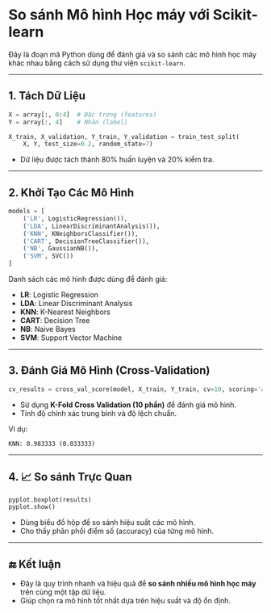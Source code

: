 
# So sánh Mô hình Học máy với Scikit-learn

Đây là đoạn mã Python dùng để đánh giá và so sánh các mô hình học máy khác nhau bằng cách sử dụng thư viện `scikit-learn`.

---

## 1. Tách Dữ Liệu
```python
X = array[:, 0:4]  # Đặc trưng (features)
Y = array[:, 4]    # Nhãn (label)

X_train, X_validation, Y_train, Y_validation = train_test_split(
    X, Y, test_size=0.2, random_state=7)
```
- Dữ liệu được tách thành 80% huấn luyện và 20% kiểm tra.

---

## 2. Khởi Tạo Các Mô Hình
```python
models = [
    ('LR', LogisticRegression()),
    ('LDA', LinearDiscriminantAnalysis()),
    ('KNN', KNeighborsClassifier()),
    ('CART', DecisionTreeClassifier()),
    ('NB', GaussianNB()),
    ('SVM', SVC())
]
```
Danh sách các mô hình được dùng để đánh giá:
- **LR**: Logistic Regression
- **LDA**: Linear Discriminant Analysis
- **KNN**: K-Nearest Neighbors
- **CART**: Decision Tree
- **NB**: Naive Bayes
- **SVM**: Support Vector Machine

---

## 3. Đánh Giá Mô Hình (Cross-Validation)
```python
cv_results = cross_val_score(model, X_train, Y_train, cv=10, scoring='accuracy')
```
- Sử dụng **K-Fold Cross Validation (10 phần)** để đánh giá mô hình.
- Tính độ chính xác trung bình và độ lệch chuẩn.

Ví dụ:
```
KNN: 0.983333 (0.033333)
```

---

## 4. 📈 So sánh Trực Quan
```python
pyplot.boxplot(results)
pyplot.show()
```
- Dùng biểu đồ hộp để so sánh hiệu suất các mô hình.
- Cho thấy phân phối điểm số (accuracy) của từng mô hình.

---

## 🔚 Kết luận
- Đây là quy trình nhanh và hiệu quả để **so sánh nhiều mô hình học máy** trên cùng một tập dữ liệu.
- Giúp chọn ra mô hình tốt nhất dựa trên hiệu suất và độ ổn định.
